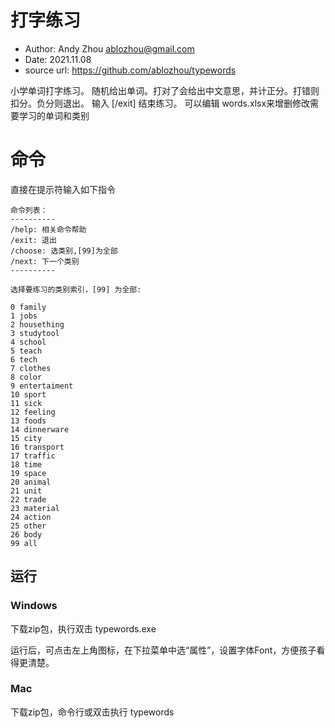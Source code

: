 # 打字练习
- Author: Andy Zhou <ablozhou@gmail.com>
- Date: 2021.11.08
- source url: https://github.com/ablozhou/typewords
  
小学单词打字练习。
随机给出单词。打对了会给出中文意思，并计正分。打错则扣分。负分则退出。
输入 [/exit] 结束练习。
可以编辑 words.xlsx来增删修改需要学习的单词和类别

# 命令
直接在提示符输入如下指令
```
命令列表：
----------
/help: 相关命令帮助
/exit: 退出
/choose: 选类别,[99]为全部
/next: 下一个类别
----------

选择要练习的类别索引，[99] 为全部:

0 family
1 jobs
2 housething
3 studytool
4 school
5 teach
6 tech
7 clothes
8 color
9 entertaiment
10 sport
11 sick
12 feeling
13 foods
14 dinnerware
15 city
16 transport
17 traffic
18 time
19 space
20 animal
21 unit
22 trade
23 material
24 action
25 other
26 body
99 all
```


## 运行
### Windows
下载zip包，执行双击 typewords.exe

运行后，可点击左上角图标，在下拉菜单中选“属性”，设置字体Font，方便孩子看得更清楚。
### Mac
下载zip包，命令行或双击执行 typewords

